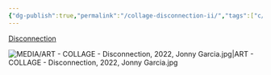 ```yaml
---
{"dg-publish":true,"permalink":"/collage-disconnection-ii/","tags":["c/hand","c/ring","c/woman","c/flat-background","c/colour-black","c/flower","c/colour-bw","collage/year-2022","collage/book/2022"],"created":"2024-06-28T12:56:50.000-04:00","updated":"2025-08-24T15:03:42.030-04:00"}
---
```



[Disconnection](https://www.instagram.com/p/CkYbF9POj_n/)

![MEDIA/ART - COLLAGE - Disconnection, 2022, Jonny Garcia.jpg|ART - COLLAGE - Disconnection, 2022, Jonny Garcia.jpg](/img/user/MEDIA/ART%20-%20COLLAGE%20-%20Disconnection,%202022,%20Jonny%20Garcia.jpg)
